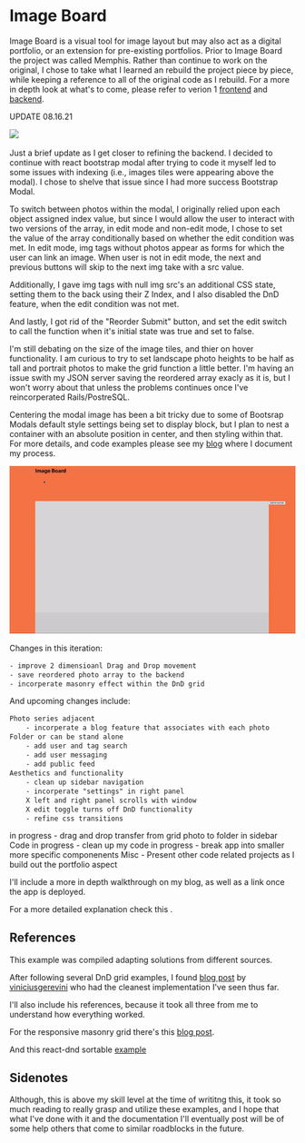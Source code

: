 # Image Board

Image Board is a visual tool for image layout but may also act as a digital portfolio, or an extension for pre-existing portfolios. 
Prior to Image Board the project was called Memphis. Rather than continue to work on the original, I chose to take what I learned an rebuild the project piece by piece, while keeping a reference to all of the original code as I rebuild. 
For a more in depth look at what's to come, please refer to verion 1 [frontend](https://github.com/coreyleec/memphis) and [backend](https://github.com/coreyleec/memphis_backend).

UPDATE 08.16.21

![](demo-2.gif)

Just a brief update as I get closer to refining the backend. I decided to continue with react bootstrap modal after trying to code it myself led to some issues with indexing (i.e., images tiles were appearing above the modal). I chose to shelve that issue since I had more success Bootstrap Modal.

To switch between photos within the modal, I originally relied upon each object assigned index value, but since I would allow the user to interact with two versions of the array, in edit mode and non-edit mode, I chose to set the value of the array conditionally based on whether the edit condition was met. In edit mode, img tags without photos appear as forms for which the user can link an image. When user is not in edit mode, the next and previous buttons will skip to the next img take with a src value. 

Additionally, I gave img tags with null img src's an additional CSS state, setting them to the back using their Z Index, and I also disabled the DnD feature, when the edit condition was not met. 

And lastly, I got rid of the "Reorder Submit" button, and set the edit switch to call the function when it's initial state was true and set to false. 

I'm still debating on the size of the image tiles, and thier on hover functionality. I am curious to try to set landscape photo heights to be half as tall and portrait photos to make the grid function a little better. I'm having an issue swith my JSON server saving the reordered array exacly as it is, but I won't worry about that unless the problems continues once I've reincorperated Rails/PostreSQL. 

Centering the modal image has been a bit tricky due to some of Bootsrap Modals default style settings being set to display block, but I plan to nest a container with an absolute position in center, and then styling within that. For more details, and code examples please see my [blog](https://medium.com/@CoreyLee) where I document my process. 


![](demo.gif)

Changes in this iteration:

    - improve 2 dimensioanl Drag and Drop movement
    - save reordered photo array to the backend
    - incorperate masonry effect within the DnD grid

And upcoming changes include: 

    Photo series adjacent 
        - incorperate a blog feature that associates with each photo Folder or can be stand alone
        - add user and tag search
        - add user messaging
        - add public feed
    Aesthetics and functionality
        - clean up sidebar navigation
        - incorperate "settings" in right panel
        X left and right panel scrolls with window
        X edit toggle turns off DnD functionality
        - refine css transitions
in progress - drag and drop transfer from grid photo to folder in sidebar 
    Code
in progress - clean up my code
in progress - break app into smaller more specific componenents
    Misc
        - Present other code related projects as I build out the portfolio aspect

I'll include a more in depth walkthrough on my blog, as well as a link once the app is deployed.

For a more detailed explanation check this .

## References

This example was compiled adapting solutions from different sources.

After following several DnD grid examples, I found [blog post](https://thisisvini.com/responsive-mosaic-with-dnd-reactjs) by [viniciusgerevini](https://github.com/viniciusgerevini/react-responsive-mosaic) who had the cleanest implementation I've seen thus far. 

I'll also include his references, because it took all three from me to understand how everything worked. 

For the responsive masonry grid there's this [blog post](https://medium.com/@andybarefoot/a-masonry-style-layout-using-css-grid-8c663d355ebb).

And this react-dnd sortable [example](https://react-dnd.github.io/react-dnd/examples/sortable/simple) 

## Sidenotes

Although, this is above my skill level at the time of writitng this, it took so much reading to really grasp and utilize these examples, and I hope that what I've done with it and the documentation I'll eventually post will be of some help others that come to similar roadblocks in the future. 


